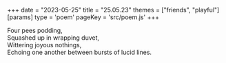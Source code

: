 +++
date = "2023-05-25"
title = "25.05.23"
themes = ["friends", "playful"]
[params]
  type = 'poem'
  pageKey = 'src/poem.js'
+++

Four pees podding,  
Squashed up in wrapping duvet,  
Wittering joyous nothings,  
Echoing one another between bursts of lucid lines.

